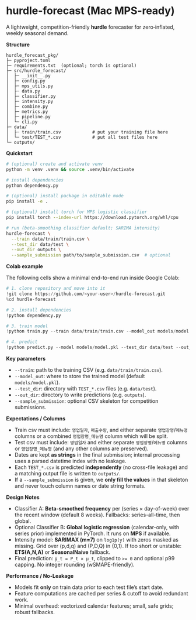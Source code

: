 # hurdle-forecast (Mac MPS-ready)

A lightweight, competition-friendly **hurdle** forecaster for zero‑inflated, weekly seasonal demand.

**Structure**
```
hurdle_forecast_pkg/
├─ pyproject.toml
├─ requirements.txt  (optional; torch is optional)
├─ src/hurdle_forecast/
│  ├─ __init__.py
│  ├─ config.py
│  ├─ mps_utils.py
│  ├─ data.py
│  ├─ classifier.py
│  ├─ intensity.py
│  ├─ combine.py
│  ├─ metrics.py
│  ├─ pipeline.py
│  └─ cli.py
├─ data/
│  ├─ train/train.csv            # put your training file here
│  └─ test/TEST_*.csv            # put all test files here
└─ outputs/
```

**Quickstart**
```bash
# (optional) create and activate venv
python -m venv .venv && source .venv/bin/activate

# install dependencies
python dependency.py

# (optional) install package in editable mode
pip install -e .

# (optional) install torch for MPS logistic classifier
pip install torch --index-url https://download.pytorch.org/whl/cpu

# run (beta-smoothing classifier default; SARIMA intensity)
hurdle-forecast \
  --train data/train/train.csv \
  --test_dir data/test \
  --out_dir outputs \
  --sample_submission path/to/sample_submission.csv  # optional
```

**Colab example**

The following cells show a minimal end-to-end run inside Google Colab:

```python
# 1. clone repository and move into it
!git clone https://github.com/<your-user>/hurdle-forecast.git
%cd hurdle-forecast

# 2. install dependencies
!python dependency.py

# 3. train model
!python train.py --train data/train/train.csv --model_out models/model.pkl

# 4. predict
!python predict.py --model models/model.pkl --test_dir data/test --out_dir outputs
```

**Key parameters**

- `--train`: path to the training CSV (e.g. `data/train/train.csv`).
- `--model_out`: where to store the trained model (default `models/model.pkl`).
- `--test_dir`: directory with `TEST_*.csv` files (e.g. `data/test`).
- `--out_dir`: directory to write predictions (e.g. `outputs`).
- `--sample_submission`: optional CSV skeleton for competition submissions.

**Expectations / Columns**
- Train csv must include: `영업일자`, `매출수량`, and either separate `영업장명`/`메뉴명` columns or a combined `영업장명_메뉴명` column which will be split.
- Test csv must include: `영업일자` and either separate `영업장명`/`메뉴명` columns or `영업장명_메뉴명` (and any other columns are preserved).
- Dates are kept **as strings** in the final submission; internal processing uses a parsed datetime index with no leakage.
- Each `TEST_*.csv` is predicted **independently** (no cross-file leakage) and a matching output file is written to `outputs/`.
- If a `--sample_submission` is given, we **only fill the values** in that skeleton and never touch column names or date string formats.

**Design Notes**
- Classifier A: **Beta-smoothed frequency** per (series × day-of-week) over the recent window (default 8 weeks). Fallbacks: series-all-time, then global.
- Optional Classifier B: **Global logistic regression** (calendar-only, with series prior) implemented in PyTorch. It runs on **MPS** if available.
- Intensity model: **SARIMAX (m=7)** on `log1p(y)` with zeros masked as missing. Grid over (p,d,q) and (P,D,Q) in {0,1}. If too short or unstable: **ETS(A,N,A)** or **SeasonalNaive** fallback.
- Final prediction: `ŷ_t = P_t × μ_t`, clipped to `>= 0` and optional p99 capping. No integer rounding (wSMAPE-friendly).

**Performance / No-Leakage**
- Models fit **only** on train data prior to each test file’s start date.
- Feature computations are cached per series & cutoff to avoid redundant work.
- Minimal overhead: vectorized calendar features; small, safe grids; robust fallbacks.
